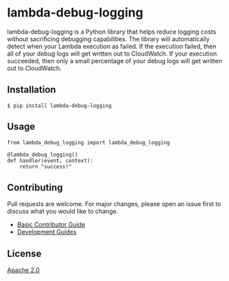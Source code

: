 # lambda-debug-logging

lambda-debug-logging is a Python library that helps reduce logging costs without sacrificing debugging capabilities.  The library will automatically detect when your Lambda execution as failed.  If the execution failed, then all of your debug logs will get written out to CloudWatch.  If your execution succeeded, then only a small percentage of your debug logs will get written out to CloudWatch.

## Installation

```
$ pip install lambda-debug-logging
```

## Usage

```
from lambda_debug_logging import lambda_debug_logging

@lambda_debug_logging()
def handler(event, context):
    return "success!"
```

## Contributing

Pull requests are welcome. For major changes, please open an issue first to discuss what you would like to change.

- [Basic Contributor Guide](CONTRIBUTING.md)
- [Development Guides](docs/devguide.md)

## License

[Apache 2.0](https://www.apache.org/licenses/LICENSE-2.0/)
